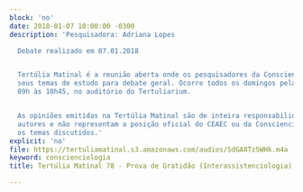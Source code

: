 ```yaml
---
block: 'no'
date: 2018-01-07 10:00:00 -0300
description: 'Pesquisadora: Adriana Lopes

  Debate realizado em 07.01.2018


  Tertúlia Matinal é a reunião aberta onde os pesquisadores da Conscienciologia apresentam
  seus temas de estudo para debate geral. Ocorre todos os domingos pela manhã, das
  09h às 10h45, no auditório do Tertuliarium.


  As opiniões emitidas na Tertúlia Matinal são de inteira responsabilidade de seus
  autores e não representam a posição oficial do CEAEC ou da Conscienciologia sobre
  os temas discutidos.'
explicit: 'no'
file: https://tertuliamatinal.s3.amazonaws.com/audios/SdGA8Tz5WHk.m4a
keyword: conscienciologia
title: Tertúlia Matinal 78 - Prova de Gratidão (Interassistenciologia)

---
```

